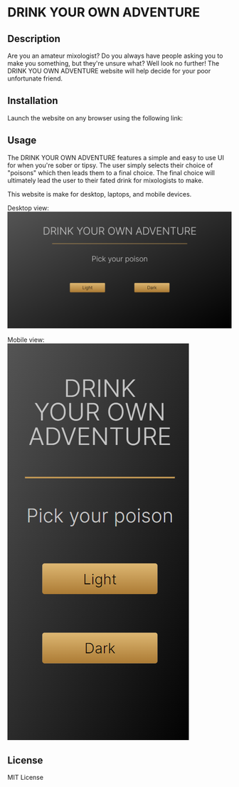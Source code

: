 # DRINK YOUR OWN ADVENTURE

## Description
Are you an amateur mixologist? Do you always have people asking you to make you something, but they're unsure what? Well look no further! The DRINK YOU OWN ADVENTURE website will help decide for your poor unfortunate friend.

## Installation
Launch the website on any browser using the following link: 

## Usage
The DRINK YOUR OWN ADVENTURE features a simple and easy to use UI for when you're sober or tipsy. The user simply selects their choice of "poisons" which then leads them to a final choice. The final choice will ultimately lead the user to their fated drink for mixologists to make.

This website is make for desktop, laptops, and mobile devices.

Desktop view: <br>
![Image of desktop landing page](./assets/images/desktop-website-image.png)

Mobile view: <br>
![Image of mobile landing page](./assets/images/mobile-website-image.png)

## License
MIT License

